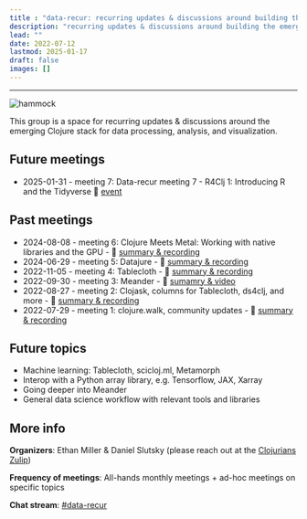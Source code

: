 ```yaml
---
title : "data-recur: recurring updates & discussions around building the emerging data stack"
description: "recurring updates & discussions around building the emerging data stack"
lead: ""
date: 2022-07-12
lastmod: 2025-01-17
draft: false
images: []
---
```


-----------------------------------------------

![hammock](hammock.jpg)

This group is a space for recurring updates & discussions around the emerging Clojure stack for data processing, analysis, and visualization.

## Future meetings

* 2025-01-31 - meeting 7: Data-recur meeting 7 - R4Clj 1: Introducing R and the Tidyverse :calendar: [event](https://clojureverse.org/t/data-recur-meeting-7-r4clj-1-introducing-r-and-the-tidyverse/)

## Past meetings

* 2024-08-08 - meeting 6: Clojure Meets Metal: Working with native libraries and the GPU - :movie_camera: [summary & recording](https://clojureverse.org/t/data-recur-meeting-6-clojure-meets-metal-working-with-native-libraries-and-the-gpu-summary-recording/)
* 2024-06-29 - meeting 5: Datajure - :movie_camera: [summary & recording](https://clojureverse.org/t/data-recur-meeting-5-datajure-summary-recording/)
* 2022-11-05 - meeting 4: Tablecloth - :movie_camera: [summary & recording](https://clojureverse.org/t/data-recur-meeting-3-meander-summary-video/)
* 2022-09-30 - meeting 3: Meander - :movie_camera: [sumamry & video](https://clojureverse.org/t/data-recur-meeting-4-tablecloth-summary-video/)
* 2022-08-27 - meeting 2: Clojask, columns for Tablecloth, ds4clj, and more - :movie_camera: [summary & recording](https://clojureverse.org/t/data-recur-meeting-2-clojask-columns-for-tablecloth-summary-video/)
* 2022-07-29 - meeting 1: clojure.walk, community updates - :movie_camera: [summary & recording](https://clojureverse.org/t/data-recur-meeting-1-clojure-walk-community-updates-summary-video/)

## Future topics
- Machine learning: Tablecloth, scicloj.ml, Metamorph
- Interop with a Python array library, e.g. Tensorflow, JAX, Xarray 
- Going deeper into Meander
- General data science workflow with relevant tools and libraries

## More info

**Organizers**: Ethan Miller & Daniel Slutsky (please reach out at the [Clojurians Zulip](https://clojurians.zulipchat.com/))

**Frequency of meetings**: All-hands monthly meetings + ad-hoc meetings on specific topics

**Chat stream**: [#data-recur](https://clojurians.zulipchat.com/#narrow/stream/330726-data-recur)

